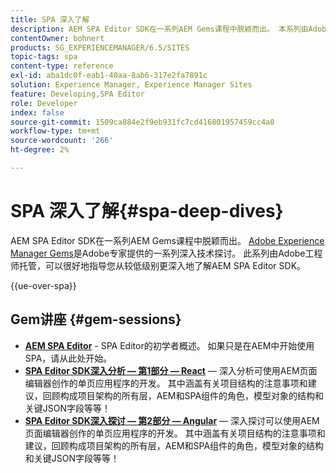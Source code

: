 ```yaml
---
title: SPA 深入了解
description: AEM SPA Editor SDK在一系列AEM Gems课程中脱颖而出。 本系列由Adobe工程师托管，可以很好地指导您从较低级别深入了解由AEM工程师托管的Adobe SPA Editor SDK。
contentOwner: bohnert
products: SG_EXPERIENCEMANAGER/6.5/SITES
topic-tags: spa
content-type: reference
exl-id: aba1dc0f-eab1-40aa-8ab6-317e2fa7891c
solution: Experience Manager, Experience Manager Sites
feature: Developing,SPA Editor
role: Developer
index: false
source-git-commit: 1509ca884e2f9eb931fc7cd416801957459cc4a0
workflow-type: tm+mt
source-wordcount: '266'
ht-degree: 2%

---
```



# SPA 深入了解{#spa-deep-dives}

AEM SPA Editor SDK在一系列AEM Gems课程中脱颖而出。 [Adobe Experience Manager Gems](https://helpx.adobe.com/cn/experience-manager/kt/eseminars/gems/aem-index.html)是Adobe专家提供的一系列深入技术探讨。 此系列由Adobe工程师托管，可以很好地指导您从较低级别更深入地了解AEM SPA Editor SDK。

{{ue-over-spa}}

## Gem讲座 {#gem-sessions}

* **[AEM SPA Editor](https://experienceleague.adobe.com/zh-hans/docs/events/experience-manager-gems-recordings/gems2018/aem-spa-editor)** - SPA Editor的初学者概述。 如果只是在AEM中开始使用SPA，请从此处开始。
* **[SPA Editor SDK深入分析 — 第1部分 — React](https://experienceleague.adobe.com/zh-hans/docs/events/experience-manager-gems-recordings/gems2018/spa-editor-sdk-deep-dive-react)** — 深入分析可使用AEM页面编辑器创作的单页应用程序的开发。 其中涵盖有关项目结构的注意事项和建议，回顾构成项目架构的所有层，AEM和SPA组件的角色，模型对象的结构和关键JSON字段等等！
* **[SPA Editor SDK深入探讨 — 第2部分 — Angular](https://experienceleague.adobe.com/zh-hans/docs/events/experience-manager-gems-recordings/gems2018/spa-editor-sdk-deep-dive-react)** — 深入探讨可以使用AEM页面编辑器创作的单页应用程序的开发。 其中涵盖有关项目结构的注意事项和建议，回顾构成项目架构的所有层，AEM和SPA组件的角色，模型对象的结构和关键JSON字段等等！
